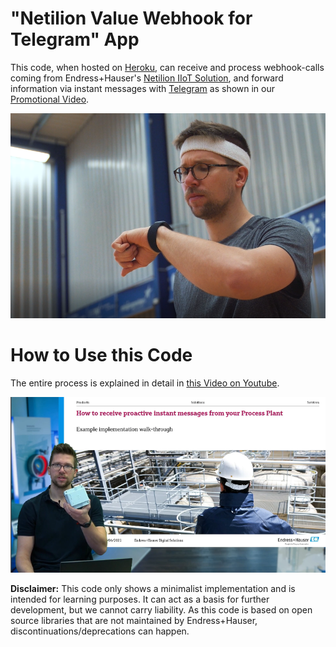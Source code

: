 # "Netilion Value Webhook for Telegram" App
This code, when hosted on [Heroku](https://heroku.com), can receive and process webhook-calls coming from Endress+Hauser's [Netilion IIoT Solution](https://netilion.endress.com), and forward information via instant messages with [Telegram](https://telegram.org) as shown in our [Promotional Video](https://www.youtube.com/watch?v=8m_qPAc80Co).

![Screenshot from Promotional Video](/images/promo_vid_thumbnail.PNG)


# How to Use this Code
The entire process is explained in detail in [this Video on Youtube](https://www.youtube.com/watch?v=K3wJfXcD9g4).

![Screenshot from How-To Video](/images/explanation_vid_thumbnail.PNG)

**Disclaimer:**
This code only shows a minimalist implementation and is intended for learning purposes. It can act as a basis for further development, but we cannot carry liability. As this code is based on open source libraries that are not maintained by Endress+Hauser, discontinuations/deprecations can happen. 

